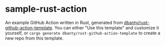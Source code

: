 # sample-rust-action

An example GitHub Action written in Rust, generated from [dbanty/rust-github-action-template](https://github.com/dbanty/rust-github-action-template). You can either "Use this template" and customize it yourself, or `cargo generate dbanty/rust-github-action-template` to create a new repo from this template.